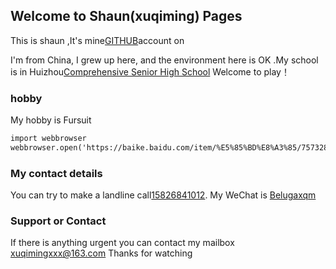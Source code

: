 ## Welcome to Shaun(xuqiming) Pages

This is shaun ,It's mine[GITHUB](https://github.com/shaun3080)account on 

I'm from China, I grew up here, and the environment here is OK .My school is in Huizhou[Comprehensive Senior High School](http://hzzg.net.cn/) Welcome to play！
### hobby

My hobby is Fursuit

```markdown
import webbrowser
webbrowser.open('https://baike.baidu.com/item/%E5%85%BD%E8%A3%85/7573282')
```
### My contact details

You can try to make a landline call[15826841012](15826841012). My WeChat is [Belugaxqm](Belugaxqm)
### Support or Contact

If there is anything urgent you can contact my mailbox [xuqimingxxx@163.com](xuqimingxxx@163.com) 
Thanks for watching
